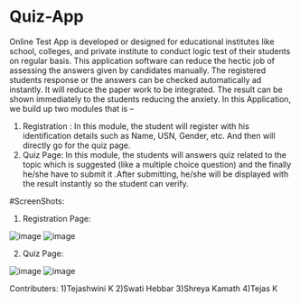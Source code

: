 # Quiz-App
Online Test App is developed or designed for educational institutes like school, colleges, and private institute to conduct logic test of their students on regular basis. This application software can reduce the hectic job of assessing the answers given by candidates manually. The registered students response or the answers can be checked automatically ad instantly. It will reduce the paper work to be integrated. The result can be shown immediately to the students reducing the anxiety.
In this Application, we build up two modules that is –
1)	Registration :
In this module, the student will register with his identification details such as Name, USN, Gender, etc. And then will directly go for the quiz page.
2)	Quiz Page:
      In this module, the students will answers quiz related to the topic which is suggested (like a multiple choice question) and the finally he/she have to submit it .After submitting, he/she will be displayed with the result instantly so the student can verify.

#ScreenShots:

1)	Registration Page:

 ![image](https://user-images.githubusercontent.com/95485567/186165578-8ab517d2-00d2-4606-aa10-30ac794a9b4d.png)
 ![image](https://user-images.githubusercontent.com/95485567/186165928-e7a57abd-52d1-4b84-ba73-e38b5dc944ef.png)


2)	Quiz Page:

 ![image](https://user-images.githubusercontent.com/95485567/186166120-5097e010-aca2-4da6-a5f7-ea5e3c1ef2b6.png)
 ![image](https://user-images.githubusercontent.com/95485567/186166170-f884f396-b213-46ef-9bae-6a87b0e56cdc.png)
 
 
 
 Contributers:
 1)Tejashwini K
 2)Swati Hebbar
 3)Shreya Kamath
 4)Tejas K 



























 






